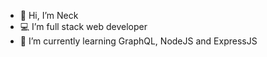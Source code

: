- 👋 Hi, I’m Neck
- :computer: I’m full stack web developer
- 🌱 I’m currently learning GraphQL, NodeJS and ExpressJS


<!---
Nechir-89/Nechir-89 is a ✨ special ✨ repository because its `README.md` (this file) appears on your GitHub profile.
You can click the Preview link to take a look at your changes.
--->
